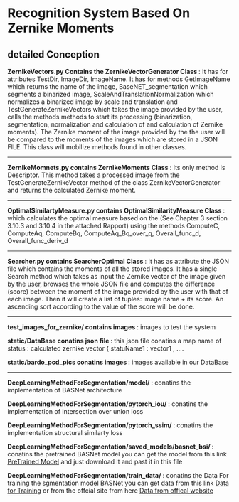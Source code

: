 # Recognition System Based On Zernike Moments

<h2> detailed Conception </h2>
  <b> ZernikeVectors.py Contains the ZernikeVectorGenerator Class </b> : It has for attributes TestDir, ImageDir, ImageName. It has for methods GetImageName which returns the name of the image, BaseNET_segmentation which segments a binarized image, ScaleAndTranslationNormalization which normalizes a binarized image by scale and translation and TestGenerateZernikeVectors which takes the image provided by the user, calls the methods methods to start its processing (binarization, segmentation, normalization and calculation of and calculation of Zernike moments). The Zernike moment of the image provided by the the user will be compared to the moments of the images which are stored in a JSON FILE. This class will mobilize methods found in other classes.

<hr>
  

 <b> ZernikeMomnets.py contains ZernikeMoments Class </b>: Its only method is Descriptor. This method takes a processed image from the TestGenerateZernikeVector method of the class ZernikeVectorGenerator and returns the calculated Zernike moment.
  
<hr>
 
 <b>OptimalSimilartyMeasure.py contains OptimalSimilarityMeasure Class </b> :  which calculates the optimal measure based on the (See Chapter 3 section 3.10.3 and 3.10.4 in the attached Rapport) using the methods ComputeC, ComputeAq, ComputeBq, ComputeAq_Bq_over_q, Overall_func_d, Overall_func_deriv_d
 
<hr>
 
 
 <b> Searcher.py contains  SearcherOptimal Class </b> : It has as attribute the JSON file which contains the moments
of all the stored images. It has a single Search method which
takes as input the Zernike vector of the image given by the user, browses the whole JSON file and computes the difference (score) between the moment of the image provided by the user with that of each image. Then it will create a list of tuples: image name + its score. An ascending sort according to the value of the score will be done.

<hr>


<p> <b> test_images_for_zernike/ contains images </b> : images to test the system </p>  
<p> <b>  static/DataBase conatins json file </b> : this json file conatins a map name of status : calculated zernike vector { statuName1 : vector1 , .... </p> 
<p> <b>  static/bardo_pcd_pics conatins images </b> : images available in our DataBase </p> 

<hr>

<p> <b> DeepLearningMethodForSegmentation/model/ </b> : conatins the implementation of BASNet architecture </p> 
<p> <b> DeepLearningMethodForSegmentation/pytorch_iou/ </b> : conatins the implementation of intersection over union loss</p> 
<p> <b> DeepLearningMethodForSegmentation/pytorch_ssim/ </b> : conatins the implementation structural similarty loss </p> 
<p> <b> DeepLearningMethodForSegmentation/saved_models/basnet_bsi/ </b> : conatins the pretrained BASNet model you can get the model from this link <a href="https://drive.google.com/drive/folders/0ALgJk0-1IlPaUk9PVA">PreTrained Model</a> and just download it and past it in this file   </p> 
<p> <b> DeepLearningMethodForSegmentation/train_data/ </b> : conatins the Data For training the sgmentation model BASNet you can get data from this link  <a href="https://drive.google.com/drive/folders/0ALgJk0-1IlPaUk9PVA">Data for Training</a> or from the offcial site from here  <a href="http://saliencydetection.net/duts/">Data from offical website</a> </p> 


